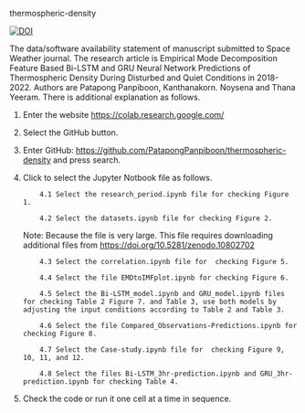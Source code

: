 thermospheric-density

[![DOI](https://zenodo.org/badge/770243264.svg)](https://zenodo.org/doi/10.5281/zenodo.10807295)


The data/software availability statement of manuscript submitted to Space Weather journal. The research article is Empirical Mode Decomposition Feature Based Bi-LSTM and GRU Neural Network Predictions of Thermospheric Density During Disturbed and Quiet Conditions in 2018-2022. Authors are Patapong Panpiboon, Kanthanakorn. Noysena and Thana Yeeram. There is additional explanation as follows.

1. Enter the website https://colab.research.google.com/
2. Select the GitHub button.
3. Enter GitHub: https://github.com/PatapongPanpiboon/thermospheric-density and press search.

4. Click to select the Jupyter Notbook file as follows.

           4.1 Select the research_period.ipynb file for checking Figure 1.

           4.2 Select the datasets.ipynb file for checking Figure 2. 
   Note: Because the file is very large. This file requires downloading additional files from https://doi.org/10.5281/zenodo.10802702

           4.3 Select the correlation.ipynb file for  checking Figure 5.

           4.4 Select the file EMDtoIMFplot.ipynb for checking Figure 6.

           4.5 Select the Bi-LSTM_model.ipynb and GRU_model.ipynb files for checking Table 2 Figure 7. and Table 3, use both models by adjusting the input conditions according to Table 2 and Table 3.

           4.6 Select the file Compared_Observations-Predictions.ipynb for checking Figure 8.

           4.7 Select the Case-study.ipynb file for  checking Figure 9, 10, 11, and 12.

           4.8 Select the files Bi-LSTM_3hr-prediction.ipynb and GRU_3hr-prediction.ipynb for checking Table 4.

5. Check the code or run it one cell at a time in sequence.
